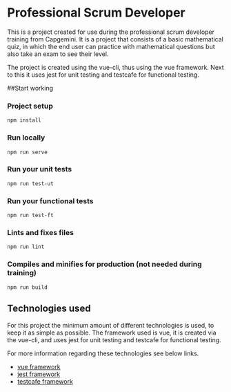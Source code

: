 # Professional Scrum Developer

This is a project created for use during the professional scrum developer training from Capgemini.
It is a project that consists of a basic mathematical quiz, in which the end user can practice with mathematical questions but also take an exam to see their level.

The project is created using the vue-cli, thus using the vue framework. Next to this it uses jest for unit testing and testcafe for functional testing.


##Start working

### Project setup
```
npm install
```

### Run locally
```
npm run serve
```

### Run your unit tests
```
npm run test-ut
```

### Run your functional tests
```
npm run test-ft
```

### Lints and fixes files
```
npm run lint
```

### Compiles and minifies for production (not needed during training)
```
npm run build
```


## Technologies used
For this project the minimum amount of different technologies is used, to keep it as simple as possible.
The framework used is vue, it is created via the vue-cli, and uses jest for unit testing and testcafe for functional testing.

For more information regarding these technologies see below links.


- [vue framework](https://vuejs.org)
- [jest framework](https://jestjs.io)
- [testcafe framework](https://testcafe.devexpress.com/Documentation/Getting_Started/Getting_Started_Guide/)
